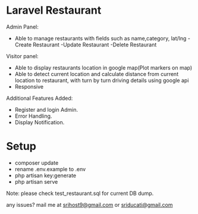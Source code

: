 # Laravel Restaurant

Admin Panel:
- Able to manage restaurants with fields such as name,category, lat/lng
	-Create Restaurant
	-Update Restaurant
	-Delete Restaurant

Visitor panel:
- Able to display restaurants location in google map(Plot markers on map)
- Able to detect current location and calculate distance from current location to restaurant, with turn by turn driving details using google api
- Responsive

Additional Features Added:

- Register and login Admin.
- Error Handling.
- Display Notification.

# Setup

- composer update
- rename .env.example to .env
- php artisan key:generate
- php artisan serve

Note: please check test_restaurant.sql for current DB dump.

any issues? mail me at srihost9@gmail.com or sriducati@gmail.com